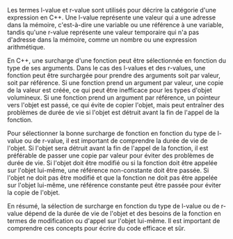 Les termes l-value et r-value sont utilisés pour décrire la catégorie d'une expression en C++. Une l-value représente une valeur qui a une adresse dans la mémoire, c'est-à-dire une variable ou une référence à une variable, tandis qu'une r-value représente une valeur temporaire qui n'a pas d'adresse dans la mémoire, comme un nombre ou une expression arithmétique.

En C++, une surcharge d'une fonction peut être sélectionnée en fonction du type de ses arguments. Dans le cas des l-values et des r-values, une fonction peut être surchargée pour prendre des arguments soit par valeur, soit par référence. Si une fonction prend un argument par valeur, une copie de la valeur est créée, ce qui peut être inefficace pour les types d'objet volumineux. Si une fonction prend un argument par référence, un pointeur vers l'objet est passé, ce qui évite de copier l'objet, mais peut entraîner des problèmes de durée de vie si l'objet est détruit avant la fin de l'appel de la fonction.

Pour sélectionner la bonne surcharge de fonction en fonction du type de l-value ou de r-value, il est important de comprendre la durée de vie de l'objet. Si l'objet sera détruit avant la fin de l'appel de la fonction, il est préférable de passer une copie par valeur pour éviter des problèmes de durée de vie. Si l'objet doit être modifié ou si la fonction doit être appelée sur l'objet lui-même, une référence non-constante doit être passée. Si l'objet ne doit pas être modifié et que la fonction ne doit pas être appelée sur l'objet lui-même, une référence constante peut être passée pour éviter la copie de l'objet.

En résumé, la sélection de surcharge en fonction du type de l-value ou de r-value dépend de la durée de vie de l'objet et des besoins de la fonction en termes de modification ou d'appel sur l'objet lui-même. Il est important de comprendre ces concepts pour écrire du code efficace et sûr.